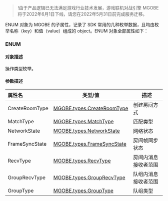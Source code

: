>!由于产品逻辑已无法满足游戏行业技术发展，游戏联机对战引擎 MGOBE 将于2022年6月1日下线，请您在2022年5月31日前完成服务迁移。


ENUM 对象为 MGOBE 的子属性，记录了 SDK 常用的几种枚举数据，且均由枚举名称（key）和值（value）组成的 object。ENUM 对象全部属性如下：

### ENUM

#### 对象描述
操作类型枚举。

#### 参数描述

|属性名|类型/值|描述|
|:---|---|---|
|CreateRoomType|[MGOBE.types.CreateRoomType](https://cloud.tencent.com/document/product/1038/35534#createroomtype)|创建房间方式|
|MatchType|[MGOBE.types.MatchType](https://cloud.tencent.com/document/product/1038/35534#matchtype)|匹配类型|
|NetworkState|[MGOBE.types.NetworkState](https://cloud.tencent.com/document/product/1038/35534#networkstate)|网络状态|
|FrameSyncState|[MGOBE.types.FrameSyncState](https://cloud.tencent.com/document/product/1038/35534#framesyncstate)|房间帧同步状态|
|RecvType|[MGOBE.types.RecvType](https://cloud.tencent.com/document/product/1038/35534#recvtype)|房间内消息接收者范围|
|GroupRecvType|[MGOBE.types.GroupRecvType](https://cloud.tencent.com/document/product/1038/35534#grouprecvtype)|队组内消息接收者范围|
|GroupType|[MGOBE.types.GroupType](https://cloud.tencent.com/document/product/1038/35534#grouptype)|队组类型|


